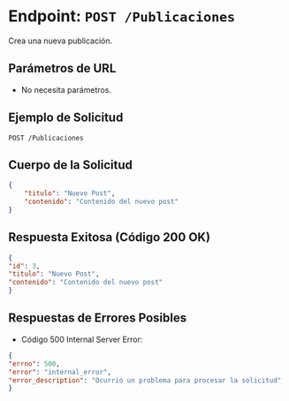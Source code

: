 # Endpoint: `POST /Publicaciones`

Crea una nueva publicación.

## Parámetros de URL
- No necesita parámetros.

## Ejemplo de Solicitud
```http
POST /Publicaciones
```

## Cuerpo de la Solicitud
```json
{
    "titulo": "Nuevo Post",
    "contenido": "Contenido del nuevo post"
}
```
## Respuesta Exitosa (Código 200 OK)
```json
{
"id": 3,
"titulo": "Nuevo Post",
"contenido": "Contenido del nuevo post"
}
```

## Respuestas de Errores Posibles
- Código 500 Internal Server Error:
```json
{
"errno": 500,
"error": "internal_error",
"error_description": "Ocurrió un problema para procesar la solicitud"
}
```